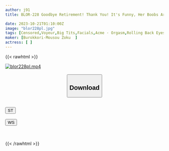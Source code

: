 ```yaml
---
author: j91
title: BLOR-228 Goodbye Retirement! Thank You! It's Funny, Her Boobs Are Huge, And They're Awesome! After A Lot Of Blurring At The End, The Whites Of The Eyes Are Real!

date: 2023-10-21T01:10:00Z
image: "blor228pl.jpg"
tags: [Censored,Voyeur,Big Tits,Facials,Acme · Orgasm,Rolling Back Eyes- Fainting	]
maker: [Burokkori-Mousou Zoku  ]
actress: [ ]
---
```



{{< rawhtml >}}

<div class="video" data-videoid="kqlx9WVxk0FOOpW">
    <a href="javascript:;">
        <img src="https://my.j91.asia/posts/blor228pl/blor228pl.jpg" width="WIDTH" height="HEIGHT" alt="blor228pl.mp4" loading="lazy">
    </a>
</div>

<script type="text/javascript" src="https://j91.asia/asset/on-demand-st.js"></script>

<br>
  <link rel="stylesheet" href="https://j91.asia/asset/bs5.css">
  
  <center>
  <button class="btn btn-primary" type="button" data-bs-toggle="collapse" data-bs-target=".multi-collapse" aria-expanded="false" aria-controls="multiCollapseExample1 multiCollapseExample2"><h2>Download</h2></button></center>
</p>
<div class="row">
  <div class="col">
    <div class="collapse multi-collapse" id="multiCollapseExample1">
      <div class="card card-body">
	      	      <br>
<div class="buttons">  
<a href="https://streamtape.to/v/kqlx9WVxk0FOOpW"><button class="btn-hover color-3"><i class="fa fa-download"></i> ST</button></a></div>
    </div>
  </div>
</div>
  <div class="col">
    <div class="collapse multi-collapse" id="multiCollapseExample2">
      <div class="card card-body">
	      <br>
<div class="buttons">
    <a href="https://wolfstream.tv/n0mn0ghuexz1"><button class="btn-hover color-9"><i class="fa fa-download"></i> WS</button></a></div>
<br><br>
      </div>
    </div>
  </div>
</div>

{{< /rawhtml >}}